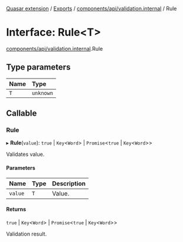 [Quasar extension](../index.md) / [Exports](../modules.md) / [components/api/validation.internal](../modules/components_api_validation_internal.md) / Rule

# Interface: Rule<T\>

[components/api/validation.internal](../modules/components_api_validation_internal.md).Rule

## Type parameters

| Name | Type |
| :------ | :------ |
| `T` | `unknown` |

## Callable

### Rule

▸ **Rule**(`value`): ``true`` \| `Key`<`Word`\> \| `Promise`<``true`` \| `Key`<`Word`\>\>

Validates value.

#### Parameters

| Name | Type | Description |
| :------ | :------ | :------ |
| `value` | `T` | Value. |

#### Returns

``true`` \| `Key`<`Word`\> \| `Promise`<``true`` \| `Key`<`Word`\>\>

Validation result.
